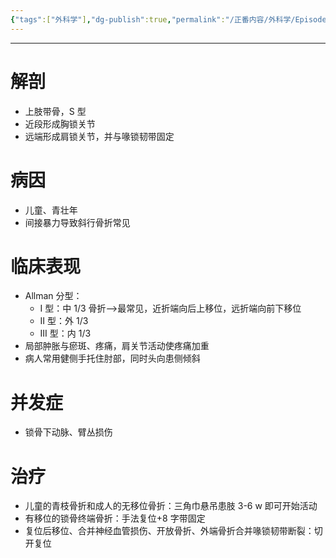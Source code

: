 ```yaml
---
{"tags":["外科学"],"dg-publish":true,"permalink":"/正番内容/外科学/Episode 09. 骨科/锁骨骨折/","dgPassFrontmatter":true}
---
```


---
# 解剖
+ 上肢带骨，S 型
+ 近段形成胸锁关节
+ 远端形成肩锁关节，并与喙锁韧带固定
# 病因
+ 儿童、青壮年
+ 间接暴力导致斜行骨折常见
# 临床表现
+ Allman 分型：
	+ I 型：中 1/3 骨折-->最常见，近折端向后上移位，远折端向前下移位
	+ II 型：外 1/3
	+ III 型：内 1/3
+ 局部肿胀与瘀斑、疼痛，肩关节活动使疼痛加重
+ 病人常用健侧手托住肘部，同时头向患侧倾斜
# 并发症
+ 锁骨下动脉、臂丛损伤
# 治疗
+ 儿童的青枝骨折和成人的无移位骨折：三角巾悬吊患肢 3-6 w 即可开始活动
+ 有移位的锁骨终端骨折：手法复位+8 字带固定
+ 复位后移位、合并神经血管损伤、开放骨折、外端骨折合并喙锁韧带断裂：切开复位